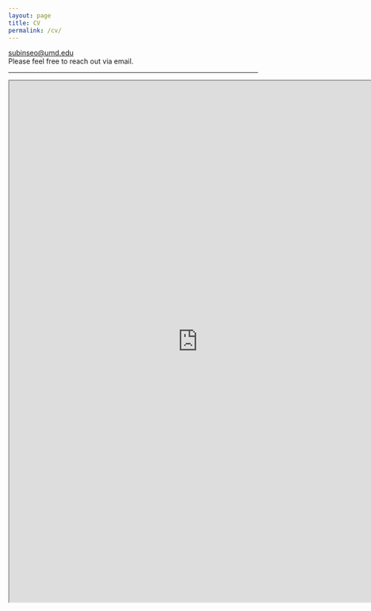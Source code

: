 ```yaml
---
layout: page
title: CV
permalink: /cv/
---
```

  
    
<a href='mailto:subinseo@umd.edu' title="Send email to subinseo@umd.edu">subinseo@umd.edu</a>   
Please feel free to reach out via email.     


-----

<iframe src="https://drive.google.com/file/d/1z0-xr6TA-OrD5__EpEXnCzqc6KzP2wFU//preview"
width="760" height="1050" type="application/pdf">
<iframe src="/assets/test.pdf#toolbar=0&navpanes=0&scrollbar=0"></iframe>

<br> <br> <br> <br> 
